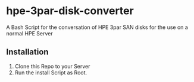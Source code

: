 # hpe-3par-disk-converter
A Bash Script for the conversation of HPE 3par SAN disks for the use on a normal HPE Server

## Installation
1. Clone this Repo to your Server
2. Run the install Script as Root.
